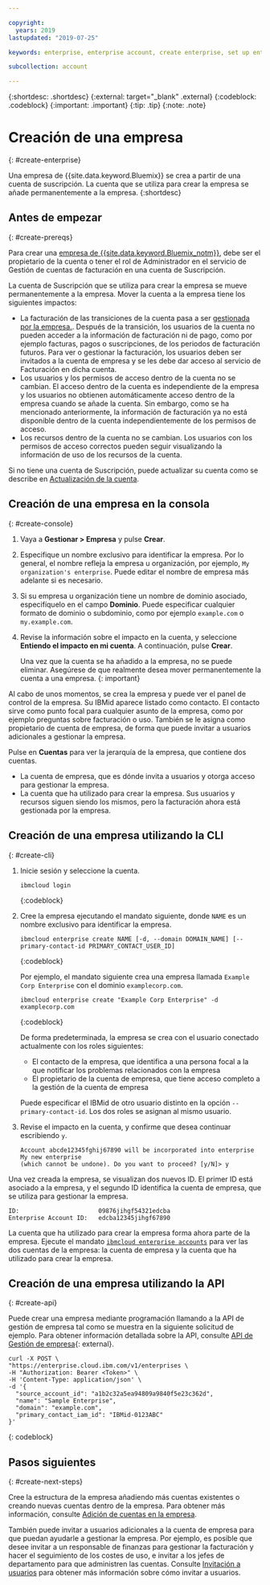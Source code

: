 ```yaml
---

copyright:
  years: 2019
lastupdated: "2019-07-25"

keywords: enterprise, enterprise account, create enterprise, set up enterprise, multiple account

subcollection: account

---
```


{:shortdesc: .shortdesc}
{:external: target="_blank" .external}
{:codeblock: .codeblock}
{:important: .important}
{:tip: .tip}
{:note: .note}

# Creación de una empresa
{: #create-enterprise}

Una empresa de {{site.data.keyword.Bluemix}} se crea a partir de una cuenta de suscripción. La cuenta que se utiliza para crear la empresa se añade permanentemente a la empresa.
{:shortdesc}

## Antes de empezar
{: #create-prereqs}

Para crear una [empresa de {{site.data.keyword.Bluemix_notm}}](/docs/account?topic=account-enterprise), debe ser el propietario de la cuenta o tener el rol de Administrador en el servicio de Gestión de cuentas de facturación en una cuenta de Suscripción.

La cuenta de Suscripción que se utiliza para crear la empresa se mueve permanentemente a la empresa. Mover la cuenta a la empresa tiene los siguientes impactos:
* La facturación de las transiciones de la cuenta pasa a ser [gestionada por la empresa.](/docs/billing-usage?topic=billing-usage-enterprise). Después de la transición, los usuarios de la cuenta no pueden acceder a la información de facturación ni de pago, como por ejemplo facturas, pagos o suscripciones, de los periodos de facturación futuros. Para ver o gestionar la facturación, los usuarios deben ser invitados a la cuenta de empresa y se les debe dar acceso al servicio de Facturación en dicha cuenta.
* Los usuarios y los permisos de acceso dentro de la cuenta no se cambian. El acceso dentro de la cuenta es independiente de la empresa y los usuarios no obtienen automáticamente acceso dentro de la empresa cuando se añade la cuenta. Sin embargo, como se ha mencionado anteriormente, la información de facturación ya no está disponible dentro de la cuenta independientemente de los permisos de acceso.
* Los recursos dentro de la cuenta no se cambian. Los usuarios con los permisos de acceso correctos pueden seguir visualizando la información de uso de los recursos de la cuenta.

Si no tiene una cuenta de Suscripción, puede actualizar su cuenta como se describe en [Actualización de la cuenta](/docs/account?topic=account-upgrading-account).

## Creación de una empresa en la consola
{: #create-console}

1. Vaya a **Gestionar > Empresa** y pulse **Crear**.
1. Especifique un nombre exclusivo para identificar la empresa. Por lo general, el nombre refleja la empresa u organización, por ejemplo, `My organization's enterprise`. Puede editar el nombre de empresa más adelante si es necesario.
1. Si su empresa u organización tiene un nombre de dominio asociado, especifíquelo en el campo **Dominio**. Puede especificar cualquier formato de dominio o subdominio, como por ejemplo `example.com` o `my.example.com`.
1. Revise la información sobre el impacto en la cuenta, y seleccione **Entiendo el impacto en mi cuenta**. A continuación, pulse **Crear**.

   Una vez que la cuenta se ha añadido a la empresa, no se puede eliminar. Asegúrese de que realmente desea mover permanentemente la cuenta a una empresa.
   {: important}

Al cabo de unos momentos, se crea la empresa y puede ver el panel de control de la empresa. Su IBMid aparece listado como contacto. El contacto sirve como punto focal para cualquier asunto de la empresa, como por ejemplo preguntas sobre facturación o uso. También se le asigna como propietario de cuenta de empresa, de forma que puede invitar a usuarios adicionales a gestionar la empresa.

Pulse en **Cuentas** para ver la jerarquía de la empresa, que contiene dos cuentas.

* La cuenta de empresa, que es dónde invita a usuarios y otorga acceso para gestionar la empresa.
* La cuenta que ha utilizado para crear la empresa. Sus usuarios y recursos siguen siendo los mismos, pero la facturación ahora está gestionada por la empresa.

## Creación de una empresa utilizando la CLI
{: #create-cli}

1. Inicie sesión y seleccione la cuenta.

   ```
   ibmcloud login
   ```
   {:codeblock}
1. Cree la empresa ejecutando el mandato siguiente, donde `NAME` es un nombre exclusivo para identificar la empresa.

   ```
   ibmcloud enterprise create NAME [-d, --domain DOMAIN_NAME] [--primary-contact-id PRIMARY_CONTACT_USER_ID]
   ```
   {:codeblock}

   Por ejemplo, el mandato siguiente crea una empresa llamada `Example Corp Enterprise` con el dominio `examplecorp.com`.

   ```
   ibmcloud enterprise create "Example Corp Enterprise" -d examplecorp.com
   ```
   {:codeblock}

   De forma predeterminada, la empresa se crea con el usuario conectado actualmente con los roles siguientes:
      * El contacto de la empresa, que identifica a una persona focal a la que notificar los problemas relacionados con la empresa
      * El propietario de la cuenta de empresa, que tiene acceso completo a la gestión de la cuenta de empresa

   Puede especificar el IBMid de otro usuario distinto en la opción `--primary-contact-id`. Los dos roles se asignan al mismo usuario.
1. Revise el impacto en la cuenta, y confirme que desea continuar escribiendo `y`.
   ```
   Account abcde12345fghij67890 will be incorporated into enterprise My new enterprise
   (which cannot be undone). Do you want to proceed? [y/N]> y
   ```

Una vez creada la empresa, se visualizan dos nuevos ID. El primer ID está asociado a la empresa, y el segundo ID identifica la cuenta de empresa, que se utiliza para gestionar la empresa.

```
ID:                      09876jihgf54321edcba   
Enterprise Account ID:   edcba12345jihgf67890
```

La cuenta que ha utilizado para crear la empresa forma ahora parte de la empresa. Ejecute el mandato [`ibmcloud enterprise accounts`](/docs/cli?topic=cloud-cli-ibmcloud_enterprise#ibmcloud_enterprise_accounts) para ver las dos cuentas de la empresa: la cuenta de empresa y la cuenta que ha utilizado para crear la empresa.

## Creación de una empresa utilizando la API
{: #create-api}

Puede crear una empresa mediante programación llamando a la API de gestión de empresa tal como se muestra en la siguiente solicitud de ejemplo. Para obtener información detallada sobre la API, consulte [API de Gestión de empresa](https://{DomainName}/apidocs/enterprise-apis/enterprise#create-an-enterprise){: external}.

```
curl -X POST \
"https://enterprise.cloud.ibm.com/v1/enterprises \
-H "Authorization: Bearer <Token>" \
-H 'Content-Type: application/json' \
-d '{
  "source_account_id": "a1b2c32a5ea94809a9840f5e23c362d",
  "name": "Sample Enterprise",
  "domain": "example.com",
  "primary_contact_iam_id": "IBMid-0123ABC"
}'
```
{: codeblock}

## Pasos siguientes
{: #create-next-steps}

Cree la estructura de la empresa añadiendo más cuentas existentes o creando nuevas cuentas dentro de la empresa. Para obtener más información, consulte [Adición de cuentas en la empresa](/docs/account?topic=account-enterprise-add).

También puede invitar a usuarios adicionales a la cuenta de empresa para que puedan ayudarle a gestionar la empresa. Por ejemplo, es posible que desee invitar a un responsable de finanzas para gestionar la facturación y hacer el seguimiento de los costes de uso, e invitar a los jefes de departamento para que administren las cuentas. Consulte [Invitación a usuarios](/docs/iam?topic=iam-iamuserinv) para obtener más información sobre cómo invitar a usuarios.
